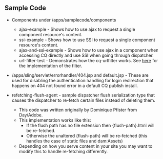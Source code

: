 Sample Code
----
* Components under /apps/samplecode/components
  * ajax-example - Shows how to use ajax to request a single component resource's content.
  * ssi-example - Shows how to use SSI to request a single component resource's content.
  * ajax-and-ssi-example - Shows how to use ajax in a component when accessing CQ directly and use SSI when going through dispatcher.
  * url-filter-test - Demonstrates how the cq-urlfilter works.  See [here](https://github.com/cqsupport/cq-urlfilter) for the implementation of the filter.

* /apps/sling/servlet/errorhandler/404.jsp and default.jsp - These are used for disabling the authentication handling for login redirection that happens on 404 not found error in a default CQ publish install.

* refetching-flush-agent - sample dispatcher flush serialization type that causes the dispatcher to re-fetch certain files instead of deleting them.
  * This code was written originally by Dominique Pfister from Day/Adobe.
  * This implementation works like this:
    * If the flush path has no file extension then {flush-path}.html will be re-fetched.
    * Otherwise the unaltered {flush-path} will be re-fetched (this handles the case of static files and dam:Assets)
  * Depending on how you serve content in your site you may want to modify this to handle re-fetching differently.
